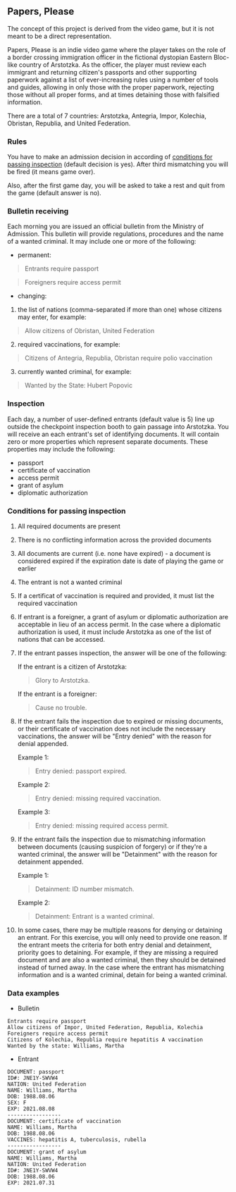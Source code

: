 ## Papers, Please
The concept of this project is derived from the video game, but it is not meant to be a direct representation.

Papers, Please is an indie video game where the player takes on the role of a border crossing immigration officer in the fictional 
dystopian Eastern Bloc-like country of Arstotzka. As the officer, the player must review each immigrant and returning citizen's passports and other supporting paperwork against a list of ever-increasing rules using a number of tools and guides, allowing 
in only those with the proper paperwork, rejecting those without all proper forms, and at times detaining those with falsified information. 

There are a total of 7 countries: Arstotzka, Antegria, Impor, Kolechia, Obristan, Republia, and United Federation. 
### Rules
You have to make an admission decision in according of [сonditions for passing inspection](https://github.com/Sherrbethead/Papers-please/new/master?readme=1#conditions-for-passing-inspection) (default decision is yes). After third mismatching you will be fired (it means game over). 

Also, after the first game day, you will be asked to take a rest and quit from the game (default answer is no).
### Bulletin receiving 
Each morning you are issued an official bulletin from the Ministry of Admission. This bulletin will provide regulations, procedures and the name of a wanted criminal. It may include one or more of the following:
* permanent:
> Entrants require passport

> Foreigners require access permit
* changing:
1. the list of nations (comma-separated if more than one) whose citizens may enter, for example:
> Allow citizens of Obristan, United Federation
2. required vaccinations, for example:
> Citizens of Antegria, Republia, Obristan require polio vaccination
3. currently wanted criminal, for example:
> Wanted by the State: Hubert Popovic
### Inspection
Each day, a number of user-defined entrants (default value is 5) line up outside the checkpoint inspection booth to gain passage into Arstotzka. You will receive an each entrant's set of identifying documents. It will contain zero or more properties which represent separate documents. These properties may include the following:
* passport
* certificate of vaccination
* access permit
* grant of asylum
* diplomatic authorization
### Conditions for passing inspection
1. All required documents are present
2. There is no conflicting information across the provided documents
3. All documents are current (i.e. none have expired) - a document is considered expired if the expiration date is date of playing the game or earlier
4. The entrant is not a wanted criminal
5. If a certificat of vaccination is required and provided, it must list the required vaccination
6. If entrant is a foreigner, a grant of asylum or diplomatic authorization are acceptable in lieu of an access permit. In the case where a diplomatic authorization is used, it must include Arstotzka as one of the list of nations that can be accessed.
7. If the entrant passes inspection, the answer will be one of the following:

    If the entrant is a citizen of Arstotzka: 
    
    > Glory to Arstotzka.
    
    If the entrant is a foreigner: 
    
    > Cause no trouble.
    
8. If the entrant fails the inspection due to expired or missing documents, or their certificate of vaccination does not include the necessary vaccinations, the answer will be "Entry denied" with the reason for denial appended.

    Example 1: 
    
    > Entry denied: passport expired.
    
    Example 2: 
    
    > Entry denied: missing required vaccination.
    
    Example 3: 
    
    > Entry denied: missing required access permit.
    
9. If the entrant fails the inspection due to mismatching information between documents (causing suspicion of forgery) or if they're a wanted criminal, the answer will be "Detainment" with the reason for detainment appended.

    Example 1: 

    >Detainment: ID number mismatch.
    
    Example 2:
    
    > Detainment: Entrant is a wanted criminal.
    
10. In some cases, there may be multiple reasons for denying or detaining an entrant. For this exercise, you will only need to provide one reason.
If the entrant meets the criteria for both entry denial and detainment, priority goes to detaining. For example, if they are missing a required document and are also a wanted criminal, then they should be detained instead of turned away. In the case where the entrant has mismatching information and is a wanted criminal, detain for being a wanted criminal.

### Data examples
* Bulletin
```
Entrants require passport
Allow citizens of Impor, United Federation, Republia, Kolechia
Foreigners require access permit
Citizens of Kolechia, Republia require hepatitis A vaccination
Wanted by the state: Williams, Martha
```
* Entrant 
```
DOCUMENT: passport
ID#: JNE1Y-SWVW4
NATION: United Federation
NAME: Williams, Martha
DOB: 1988.08.06
SEX: F
EXP: 2021.08.08
-----------------
DOCUMENT: certificate of vaccination
NAME: Williams, Martha
DOB: 1988.08.06
VACCINES: hepatitis A, tuberculosis, rubella
-----------------
DOCUMENT: grant of asylum
NAME: Williams, Martha
NATION: United Federation
ID#: JNE1Y-SWVW4
DOB: 1988.08.06
EXP: 2021.07.31
```
